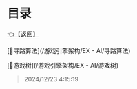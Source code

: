 # 目录  


[👈【返回】](/__Catalog__/游戏引擎架构/__Catalog__游戏引擎架构)  


[📜寻路算法](/游戏引擎架构/EX - AI/寻路算法)  

[📜游戏树](/游戏引擎架构/EX - AI/游戏树)  







> 2024/12/23 4:15:19
